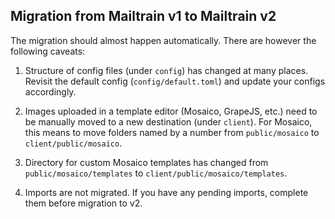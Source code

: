 ## Migration from Mailtrain v1 to Mailtrain v2

The migration should almost happen automatically. There are however the following caveats:

1. Structure of config files (under `config`) has changed at many places. Revisit the default config (`config/default.toml`)
   and update your configs accordingly.

2. Images uploaded in a template editor (Mosaico, GrapeJS, etc.) need to be manually moved to a new destination (under `client`).
   For Mosaico, this means to move folders named by a number from `public/mosaico` to `client/public/mosaico`.

3. Directory for custom Mosaico templates has changed from `public/mosaico/templates` to `client/public/mosaico/templates`.

4. Imports are not migrated. If you have any pending imports, complete them before migration to v2.